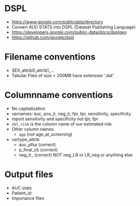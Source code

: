 # DSPL

+ https://www.google.com/publicdata/directory
+ Convert AUC STATS into DSPL (Dataset Publishing Language)
+ https://developers.google.com/public-data/docs/dsplgen
+ https://github.com/google/dspl

# Filename conventions

+ SEX_attrib0_attrib1_...
+ Tabular Files of size > 200MB have extension '.dat'


# Columnname conventions

+ No capitalization
+ varnames: auc, pos_lr, neg_lr, fpr, tpr, sensitivity, specificity
+ report sensitivity and specificity not tpr, fpr
+ `zbl_risk` is the column name of our estimated risk
+ Other column names:
    - `age` (not age_at_screening)
+ vartype_attrib
    - auc_pfsa (correct)
    - p_final_cb (correct)
    - neg_lr_ (correct) NOT neg_LR or  LR_neg or anything else
    
# Output files 

+ AUC stats
+ Patient_id
+ importance files
